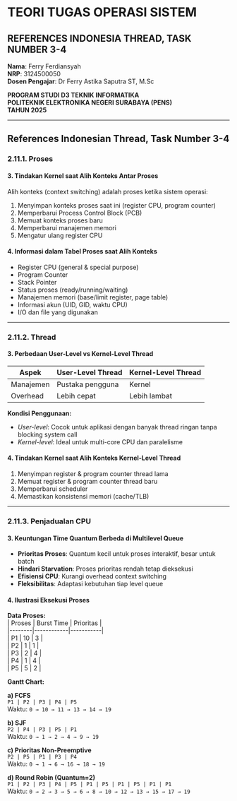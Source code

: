 # TEORI TUGAS OPERASI SISTEM  
## REFERENCES INDONESIA THREAD, TASK NUMBER 3-4  

**Nama**: Ferry Ferdiansyah  
**NRP**: 3124500050  
**Dosen Pengajar**: Dr Ferry Astika Saputra ST, M.Sc  

**PROGRAM STUDI D3 TEKNIK INFORMATIKA**  
**POLITEKNIK ELEKTRONIKA NEGERI SURABAYA (PENS)**  
**TAHUN 2025**  

---

## References Indonesian Thread, Task Number 3-4  

### 2.11.1. Proses  

#### 3. Tindakan Kernel saat Alih Konteks Antar Proses  
Alih konteks (context switching) adalah proses ketika sistem operasi:  
1. Menyimpan konteks proses saat ini (register CPU, program counter)  
2. Memperbarui Process Control Block (PCB)  
3. Memuat konteks proses baru  
4. Memperbarui manajemen memori  
5. Mengatur ulang register CPU  

#### 4. Informasi dalam Tabel Proses saat Alih Konteks  
- Register CPU (general & special purpose)  
- Program Counter  
- Stack Pointer  
- Status proses (ready/running/waiting)  
- Manajemen memori (base/limit register, page table)  
- Informasi akun (UID, GID, waktu CPU)  
- I/O dan file yang digunakan  

---

### 2.11.2. Thread  

#### 3. Perbedaan User-Level vs Kernel-Level Thread  
| **Aspek**          | **User-Level Thread**               | **Kernel-Level Thread**            |  
|---------------------|-------------------------------------|-------------------------------------|  
| Manajemen           | Pustaka pengguna                    | Kernel                              |  
| Overhead            | Lebih cepat                         | Lebih lambat                        |  

**Kondisi Penggunaan:**  
- *User-level*: Cocok untuk aplikasi dengan banyak thread ringan tanpa blocking system call  
- *Kernel-level*: Ideal untuk multi-core CPU dan paralelisme  

#### 4. Tindakan Kernel saat Alih Konteks Kernel-Level Thread  
1. Menyimpan register & program counter thread lama  
2. Memuat register & program counter thread baru  
3. Memperbarui scheduler  
4. Memastikan konsistensi memori (cache/TLB)  

---

### 2.11.3. Penjadualan CPU  

#### 3. Keuntungan Time Quantum Berbeda di Multilevel Queue  
- **Prioritas Proses**: Quantum kecil untuk proses interaktif, besar untuk batch  
- **Hindari Starvation**: Proses prioritas rendah tetap dieksekusi  
- **Efisiensi CPU**: Kurangi overhead context switching  
- **Fleksibilitas**: Adaptasi kebutuhan tiap level queue  

#### 4. Ilustrasi Eksekusi Proses  

**Data Proses:**  
| Proses | Burst Time | Prioritas |  
|--------|------------|-----------|  
| P1     | 10         | 3         |  
| P2     | 1          | 1         |  
| P3     | 2          | 4         |  
| P4     | 1          | 4         |  
| P5     | 5          | 2         |  

**Gantt Chart:**  

**a) FCFS**  
`P1 | P2 | P3 | P4 | P5`  
Waktu: `0 → 10 → 11 → 13 → 14 → 19`  

**b) SJF**  
`P2 | P4 | P3 | P5 | P1`  
Waktu: `0 → 1 → 2 → 4 → 9 → 19`  

**c) Prioritas Non-Preemptive**  
`P2 | P5 | P1 | P3 | P4`  
Waktu: `0 → 1 → 6 → 16 → 18 → 19`  

**d) Round Robin (Quantum=2)**  
`P1 | P2 | P3 | P4 | P5 | P1 | P5 | P1 | P5 | P1 | P1`  
Waktu: `0 → 2 → 3 → 5 → 6 → 8 → 10 → 12 → 13 → 15 → 17 → 19`  
